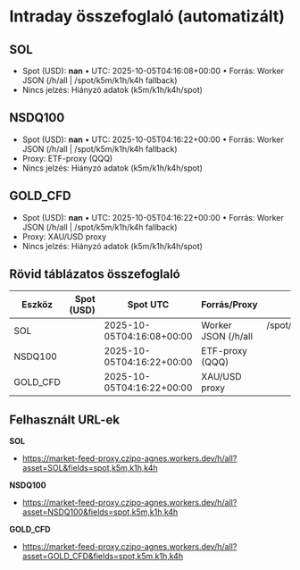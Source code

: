 # Intraday összefoglaló (automatizált)

## SOL
- Spot (USD): **nan** • UTC: 2025-10-05T04:16:08+00:00 • Forrás: Worker JSON (/h/all | /spot/k5m/k1h/k4h fallback)
- Nincs jelzés: Hiányzó adatok (k5m/k1h/k4h/spot)

## NSDQ100
- Spot (USD): **nan** • UTC: 2025-10-05T04:16:22+00:00 • Forrás: Worker JSON (/h/all | /spot/k5m/k1h/k4h fallback)
- Proxy: ETF-proxy (QQQ)
- Nincs jelzés: Hiányzó adatok (k5m/k1h/k4h/spot)

## GOLD_CFD
- Spot (USD): **nan** • UTC: 2025-10-05T04:16:22+00:00 • Forrás: Worker JSON (/h/all | /spot/k5m/k1h/k4h fallback)
- Proxy: XAU/USD proxy
- Nincs jelzés: Hiányzó adatok (k5m/k1h/k4h/spot)

## Rövid táblázatos összefoglaló

| Eszköz | Spot (USD) | Spot UTC | Forrás/Proxy | P(%) | Döntés |
|---|---:|---|---|---:|---|
| SOL |  | 2025-10-05T04:16:08+00:00 | Worker JSON (/h/all | /spot/k5m/k1h/k4h fallback) |  | no entry |
| NSDQ100 |  | 2025-10-05T04:16:22+00:00 | ETF-proxy (QQQ) |  | no entry |
| GOLD_CFD |  | 2025-10-05T04:16:22+00:00 | XAU/USD proxy |  | no entry |

## Felhasznált URL-ek

**SOL**
- https://market-feed-proxy.czipo-agnes.workers.dev/h/all?asset=SOL&fields=spot,k5m,k1h,k4h

**NSDQ100**
- https://market-feed-proxy.czipo-agnes.workers.dev/h/all?asset=NSDQ100&fields=spot,k5m,k1h,k4h

**GOLD_CFD**
- https://market-feed-proxy.czipo-agnes.workers.dev/h/all?asset=GOLD_CFD&fields=spot,k5m,k1h,k4h
